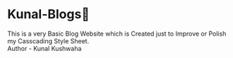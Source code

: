 # Kunal-Blogs📜
This is a very Basic Blog Website which is Created just to Improve or Polish my Casscading Style Sheet.<br>
Author - Kunal Kushwaha
